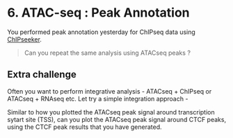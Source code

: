 # 6. ATAC-seq : Peak Annotation

You performed peak annotation yesterday for ChIPseq data using [ChIPseeker](http://www.bioconductor.org/packages/release/bioc/vignettes/ChIPseeker/inst/doc/ChIPseeker.html).

> Can you repeat the same analysis using ATACseq peaks ?


## Extra challenge

Often you want to perform integrative analysis - ATACseq + ChIPseq or ATACseq + RNAseq etc. Let try a simple integration approach - 

Similar to how you plotted the ATACseq peak signal around transcription sytart site (TSS), can you plot the ATACseq peak signal around CTCF peaks, using the CTCF peak results that you have generated.
